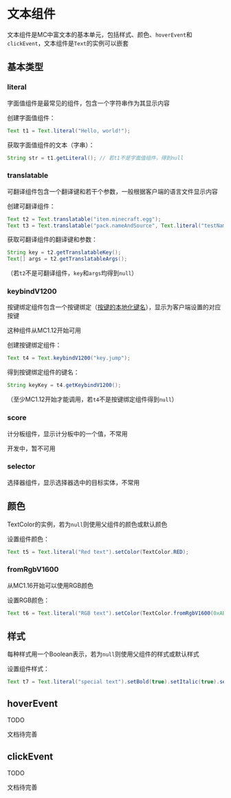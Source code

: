 # 文本组件

文本组件是MC中富文本的基本单元，包括样式、颜色、`hoverEvent`和`clickEvent`，文本组件是`Text`的实例可以嵌套

## 基本类型

### literal

字面值组件是最常见的组件，包含一个字符串作为其显示内容

创建字面值组件：
```java
Text t1 = Text.literal("Hello, world!");
```

获取字面值组件的文本（字串）：
```java
String str = t1.getLiteral(); // 若t1不是字面值组件，得到null
```

### translatable

可翻译组件包含一个翻译键和若干个参数，一般根据客户端的语言文件显示内容

创建可翻译组件：
```java
Text t2 = Text.translatable("item.minecraft.egg");
Text t3 = Text.translatable("pack.nameAndSource", Text.literal("testName"), Text.literal("testSource"));
```

获取可翻译组件的翻译键和参数：
```java
String key = t2.getTranslatableKey();
Text[] args = t2.getTranslatableArgs();
```
（若`t2`不是可翻译组件，`key`和`args`均得到`null`）

### keybindV1200

按键绑定组件包含一个按键绑定（[按键的本地化键名](https://zh.minecraft.wiki/w/%E6%8E%A7%E5%88%B6#%E5%8F%AF%E8%AE%BE%E7%BD%AE%E7%9A%84%E9%94%AE%E4%BD%8D)），显示为客户端设置的对应按键

这种组件从MC1.12开始可用

创建按键绑定组件：
```java
Text t4 = Text.keybindV1200("key.jump");
```

得到按键绑定组件的键名：
```java
String keyKey = t4.getKeybindV1200();
```
（至少MC1.12开始才能调用，若`t4`不是按键绑定组件得到`null`）

### score

计分板组件，显示计分板中的一个值，不常用

开发中，暂不可用

### selector

选择器组件，显示选择器选中的目标实体，不常用

## 颜色

TextColor的实例，若为`null`则使用父组件的颜色或默认颜色

设置组件颜色：
```java
Text t5 = Text.literal("Red text").setColor(TextColor.RED);
```

### fromRgbV1600

从MC1.16开始可以使用RGB颜色

设置RGB颜色：
```java
Text t6 = Text.literal("RGB text").setColor(TextColor.fromRgbV1600(0xABCDEF));
```

## 样式

每种样式用一个Boolean表示，若为`null`则使用父组件的样式或默认样式

设置组件样式：
```java
Text t7 = Text.literal("special text").setBold(true).setItalic(true).setUnderlined(true).setStrikethrough(true).setObfuscated(true);
```

## hoverEvent

TODO

文档待完善

## clickEvent

TODO

文档待完善
